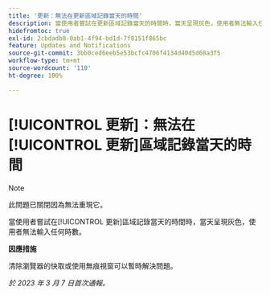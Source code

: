 ```yaml
---
title: '更新：無法在更新區域記錄當天的時間'
description: 當使用者嘗試在更新區域記錄當天的時間時，當天呈現灰色，使用者無法輸入任何時數。
hidefromtoc: true
exl-id: 2cbdadb8-0ab1-4f94-bd1d-7f8151f865bc
feature: Updates and Notifications
source-git-commit: 3bb0ced6eeb5e53bcfc4706f4134d40d5d68a3f5
workflow-type: tm+mt
source-wordcount: '110'
ht-degree: 100%

---
```


# [!UICONTROL 更新]：無法在[!UICONTROL 更新]區域記錄當天的時間

>[!NOTE]
>
>此問題已關閉因為無法重現它。

當使用者嘗試在[!UICONTROL 更新]區域記錄當天的時間時，當天呈現灰色，使用者無法輸入任何時數。

**因應措施**

清除瀏覽器的快取或使用無痕視窗可以暫時解決問題。

_於 2023 年 3 月 7 日首次通報。_
